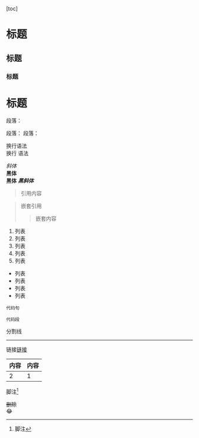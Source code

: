 [toc]

# 标题
## 标题
### 标题    

# 标题
段落：

段落：
段落：

换行语法    
换行
语法

*斜体*  
**黑体**  
__黑体__
___黑斜体___    
>引用内容   

>嵌套引用
>>嵌套内容  

1. 列表
2. 列表
3. 列表
4. 列表
5. 列表



- 列表
- 列表
- 列表
- 列表


`代码句`

```
代码段

```

分割线

---


链接[链接](http://)

|内容|内容|
|-|-|
|2|1|


脚注[^1]

[^1]: 脚注  


~~删除~~    
:joy:   
